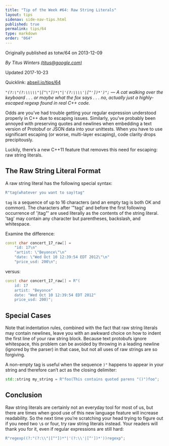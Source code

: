 ```yaml
---
title: "Tip of the Week #64: Raw String Literals"
layout: tips
sidenav: side-nav-tips.html
published: true
permalink: tips/64
type: markdown
order: "064"
---
```


Originally published as totw/64 on 2013-12-09

*By Titus Winters [(titus@google.com)](mailto:titus@google.com)*

Updated 2017-10-23

Quicklink: [abseil.io/tips/64](https://abseil.io/tips/64)

*`"(?:\"(?:\\\\\"|[^\"])*\"|'(?:\\\\'|[^'])*')";` &mdash; A cat walking over the
keyboard . . . or maybe what the fox says . . . no, actually just a highly-
escaped regexp found in real C++ code.*

Odds are you’ve had trouble getting your regular expression understood properly
in C++ due to escaping issues. Similarly, you’ve probably been annoyed with
preserving quotes and newlines when embedding a text version of Protobuf or JSON
data into your unittests. When you have to use significant escaping (or worse,
multi-layer escaping), code clarity drops precipitously.

Luckily, there’s a new C++11 feature that removes this need for escaping: raw
string literals.

## The Raw String Literal Format

A raw string literal has the following special syntax:

```c++
R"tag(whatever you want to say)tag"
```


`tag` is a sequence of up to 16 characters (and an empty tag is both OK and
common). The characters after '"tag(' and before the first following occurrence
of ')tag"' are used literally as the contents of the string literal. 'tag' may
contain any character but parentheses, backslash, and whitespace.

Examine the difference:

```c++
const char concert_17_raw[] =
    "id: 17\n"
    "artist: \"Beyonce\"\n"
    "date: \"Wed Oct 10 12:39:54 EDT 2012\"\n"
    "price_usd: 200\n";
```

versus:

```c++
const char concert_17_raw[] = R"(
    id: 17
    artist: "Beyonce"
    date: "Wed Oct 10 12:39:54 EDT 2012"
    price_usd: 200)";
```

## Special Cases

Note that indentation rules, combined with the fact that raw string literals may
contain newlines, leave you with an awkward choice on how to indent the first
line of your raw string block. Because text protobufs ignore whitespace, this
problem can be avoided by throwing in a leading newline (ignored by the parser)
in that case, but not all uses of raw strings are so forgiving.

A non-empty tag is useful when the sequence `)"` happens to appear in your
string and therefore can’t act as the closing delimiter:

```c++
std::string my_string = R"foo(This contains quoted parens "()")foo";
```

## Conclusion

Raw string literals are certainly not an everyday tool for most of us, but there
are times when good use of this new language feature will increase readability.
So the next time you’re scratching your head trying to figure out if you need
two <code>\\</code>s or four, try raw string literals instead. Your readers will
thank you for it, even if regular expressions are still hard:

```c++
R"regexp((?:"(?:\\"|[^"])*"|'(?:\\'|[^'])*'))regexp";
```
